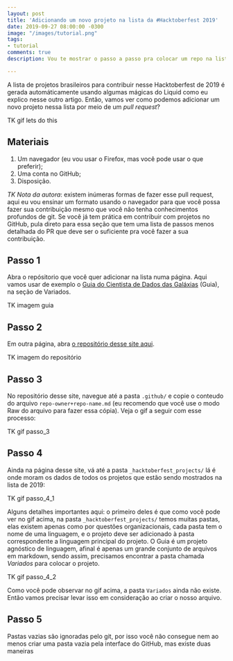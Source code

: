 ```yaml
---
layout: post
title: 'Adicionando um novo projeto na lista da #Hacktoberfest 2019'
date: 2019-09-27 08:00:00 -0300
image: "/images/tutorial.png"
tags:
- tutorial
comments: true
description: Vou te mostrar o passo a passo pra colocar um repo na lista de 2019

---
```

A lista de projetos brasileiros para contribuir nesse Hacktoberfest de 2019 é gerada automáticamente usando algumas mágicas do Liquid como eu explico nesse outro artigo. Então, vamos ver como podemos adicionar um novo projeto nessa lista por meio de um _pull request_?

TK gif lets do this

## Materiais

1. Um navegador (eu vou usar o Firefox, mas você pode usar o que preferir);
2. Uma conta no GitHub;
3. Disposição.

_TK Nota da autora_: existem inúmeras formas de fazer esse pull request, aqui eu vou ensinar um formato usando o navegador para que você possa fazer sua contribuição mesmo que você não tenha conhecimentos profundos de git. Se você já tem prática em contribuir com projetos no GitHub, pula direto para essa seção que tem uma lista de passos menos detalhada do PR que deve ser o suficiente pra você fazer a sua contribuição.

## Passo 1

Abra o repósitorio que você quer adicionar na lista numa página. Aqui vamos usar de exemplo o [Guia do Cientista de Dados das Galáxias](https://github.com/PizzaDeDados/datascience-pizza) (Guia), na seção de Variados.

TK imagem guia

## Passo 2

Em outra página, abra [o repositório desse site aqui](https://github.com/jtemporal/jtemporal.github.io).

TK imagem do repositório

## Passo 3

No repositório desse site, navegue até a pasta `.github/` e copie o conteudo do arquivo `repo-owner+repo-name.md` (eu recomendo que você use o modo Raw do arquivo para fazer essa cópia). Veja o gif a seguir com esse processo:

TK gif passo_3

## Passo 4

Ainda na página desse site, vá até a pasta `_hacktoberfest_projects/` lá é onde moram os dados de todos os projetos que estão sendo mostrados na lista de 2019:

TK gif passo_4_1

Alguns detalhes importantes aqui: o primeiro deles é que como você pode ver no gif acima, na pasta `_hacktoberfest_projects/` temos muitas pastas, elas existem apenas como por questões organizacionais, cada pasta tem o nome de uma linguagem, e o projeto deve ser adicionado à pasta correspondente a linguagem principal do projeto. O Guia é um projeto agnóstico de linguagem, afinal é apenas um grande conjunto de arquivos em markdown, sendo assim, precisamos encontrar a pasta chamada _Variados_ para colocar o projeto.

TK gif passo_4_2

Como você pode observar no gif acima, a pasta `Variados` ainda não existe. Então vamos precisar levar isso em consideração ao criar o nosso arquivo.

## Passo 5

Pastas vazias são ignoradas pelo git, por isso você não consegue nem ao menos criar uma pasta vazia pela interface do GitHub, mas existe duas maneiras 